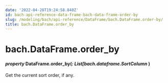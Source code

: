 ```yaml
---
date: '2022-04-28T19:24:58.840Z'
id: bach-api-reference-data-frame-bach-data-frame-order-by
slug: /modeling/bach/api-reference/DataFrame/bach.DataFrame.order-by/
title: bach.DataFrame.order_by
---
```


# bach.DataFrame.order_by


#### _property_ DataFrame.order_by(_: List[bach.dataframe.SortColumn_ )
Get the current sort order, if any.

<!-- !! processed by numpydoc !! -->

